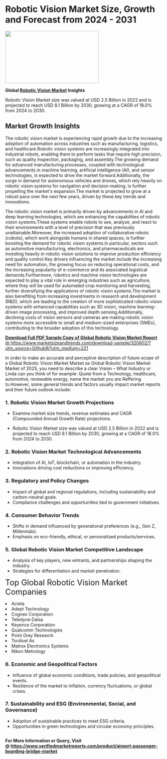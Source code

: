 <H1>Robotic Vision Market Size, Growth and Forecast from 2024 - 2031</H1><img class="aligncenter size-medium wp-image-584254" src="https://thirdeyenews.in/wp-content/uploads/2024/09/Global-Market-Research-300x168.jpeg" alt="" width="300" height="168" /><p><strong>Global&nbsp;<a href="https://www.marketsizeandtrends.com/download-sample/320602/?utm_source=Github8j?utm_medium=221">Robotic Vision Market</a> Insights</strong></p><p>Robotic Vision Market size was valued at USD 2.5 Billion in 2022 and is projected to reach USD 8.1 Billion by 2030, growing at a CAGR of 18.0% from 2024 to 2030.</p><p><h2>Market Growth Insights</h2> <p>The robotic vision market is experiencing rapid growth due to the increasing adoption of automation across industries such as manufacturing, logistics, and healthcare.Robotic vision systems are increasingly integrated into industrial robots, enabling them to perform tasks that require high precision, such as quality inspection, packaging, and assembly.The growing demand for advanced manufacturing processes, coupled with technological advancements in machine learning, artificial intelligence (AI), and sensor technologies, is expected to drive the market forward.Additionally, the surge in demand for autonomous vehicles and drones, which rely heavily on robotic vision systems for navigation and decision-making, is further propelling the market's expansion.The market is projected to grow at a robust pace over the next few years, driven by these key trends and innovations.</p> <p><a href="#"></a></p> <p>The robotic vision market is primarily driven by advancements in AI and deep learning technologies, which are enhancing the capabilities of robotic vision systems.These systems enable robots to see, analyze, and react to their environments with a level of precision that was previously unattainable.Moreover, the increased adoption of collaborative robots (cobots), which work alongside humans in shared spaces, is further boosting the demand for robotic vision systems.In particular, sectors such as automotive manufacturing, electronics, and pharmaceuticals are investing heavily in robotic vision solutions to improve production efficiency and quality control.Key drivers influencing the market include the increasing need for automation, the growing focus on reducing operational costs, and the increasing popularity of e-commerce and its associated logistical demands.Furthermore, robotics and machine vision technologies are expected to play a vital role in emerging industries such as agriculture, where they will be used for automated crop monitoring and harvesting, further diversifying the applications of robotic vision systems.The market is also benefiting from increasing investments in research and development (R&D), which are leading to the creation of more sophisticated robotic vision systems with enhanced capabilities such as 3D vision, machine learning-driven image processing, and improved depth sensing.Additionally, declining costs of vision sensors and cameras are making robotic vision systems more accessible to small and medium-sized enterprises (SMEs), contributing to the broader adoption of this technology.</p> <p><a href="#"></p><p><span class=""><strong>Download Full PDF Sample Copy of Global Robotic Vision Market Report</strong> @ <a href="https://www.marketsizeandtrends.com/download-sample/320602/?utm_source=Github8j?utm_medium=221" target="_blank">https://www.marketsizeandtrends.com/download-sample/320602/?utm_source=Github8j?utm_medium=221</a></span></p><p>In order to make an accurate and perceptive description of future scope of a Global&nbsp;Robotic Vision Market Market as Global&nbsp;Robotic Vision Market Market of 2025, you need to describe a clear Vision &ndash; What Industry or Linda can you think of for example: Quote from a Technology, healthcare, automotive, renewable energy, name the market you are Reffering to.However, some general trends and factors usually impact market reports and their future outlook include:</p><h3>1.&nbsp;<strong>Robotic Vision Market Growth Projections</strong></h3><ul><li>Examine market size trends, revenue estimates and CAGR (Compounded Annual Growth Rate) projections.</li><li><p>Robotic Vision Market size was valued at USD 2.5 Billion in 2022 and is projected to reach USD 8.1 Billion by 2030, growing at a CAGR of 18.0% from 2024 to 2030.</p></li></ul><h3>2.&nbsp;<strong>Robotic Vision Market Technological Advancements</strong></h3><ul><li>Integration of AI, IoT, blockchain, or automation in the industry.</li><li>Innovations driving cost reductions or improving efficiency.</li></ul><h3>3.&nbsp;<strong>Regulatory and Policy Changes</strong></h3><ul><li>Impact of global and regional regulations, including sustainability and carbon-neutral goals.</li><li>Compliance challenges and opportunities tied to government initiatives.</li></ul><h3>4.&nbsp;<strong>Consumer Behavior Trends</strong></h3><ul><li>Shifts in demand influenced by generational preferences (e.g., Gen Z, Millennials).</li><li>Emphasis on eco-friendly, ethical, or personalized products/services.</li></ul><h3>5.&nbsp;<strong>Global Robotic Vision Market Competitive Landscape</strong></h3><ul><li>Analysis of key players, new entrants, and partnerships shaping the industry.</li><li>Strategies for differentiation and market penetration.</li></ul><p data-pm-slice="1 1 []"><span style="color: inherit; font-family: inherit; font-size: 25px;">Top Global Robotic Vision Market Companies</span></p><div class="" data-test-id=""><p><li>Acieta</li><li> Adept Technology</li><li> Cognex Corporation</li><li> Teledyne Dalsa</li><li> Keyence Corporation</li><li> Qualcomm Technologies</li><li> Point Grey Research</li><li> Tordivel As</li><li> Matrox Electronics Systems</li><li> Nikon Metrology</li></p></div><h3>6.&nbsp;<strong>Economic and Geopolitical Factors</strong></h3><ul><li>Influence of global economic conditions, trade policies, and geopolitical events.</li><li>Resilience of the market to inflation, currency fluctuations, or global crises.</li></ul><h3>7.&nbsp;<strong>Sustainability and ESG (Environmental, Social, and Governance)</strong></h3><ul><li>Adoption of sustainable practices to meet ESG criteria.</li><li>Opportunities in green technologies and circular economy principles.</li></ul><h2><strong style="font-size: 14px;">For More Information or Query, Visit @&nbsp;</strong><a style="background-color: #ffffff; font-size: 14px;" href="https://www.marketsizeandtrends.com/report/robotic-vision-market/" target="_blank">https://www.verifiedmarketreports.com/product/airport-passenger-boarding-bridge-market</a></h2>